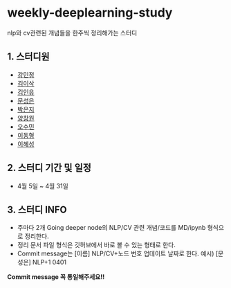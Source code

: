 # **weekly-deeplearning-study**
nlp와 cv관련된 개념들을 한주씩 정리해가는 스터디

## 1. 스터디원 
  * [강민정](https://github.com/miinkang)
  * [김이삭](https://github.com/IsaacTips)
  * [김인유](https://github.com/willowkim8)
  * [문성은](https://github.com/vg-rlo/)
  * [박은지](https://github.com/guide333)
  * [양창원](https://github.com/Shinest-changwon)
  * [오수민]()
  * [이동형]()
  * [이혜성]()

## 2. 스터디 기간 및 일정 
  * 4월 5일 ~ 4월 31일

## 3. 스터디 INFO
  * 주마다 2개 Going deeper node의 NLP/CV 관련 개념/코드를 MD/ipynb 형식으로 정리한다. 
  * 정리 문서 파일 형식은 깃허브에서 바로 볼 수 있는 형태로 한다. 
  * Commit message는 [이름] NLP/CV+노드 번호 업데이트 날짜로 한다. 예시) [문성은] NLP+1 0401


**Commit message 꼭 통일해주세요!!**

